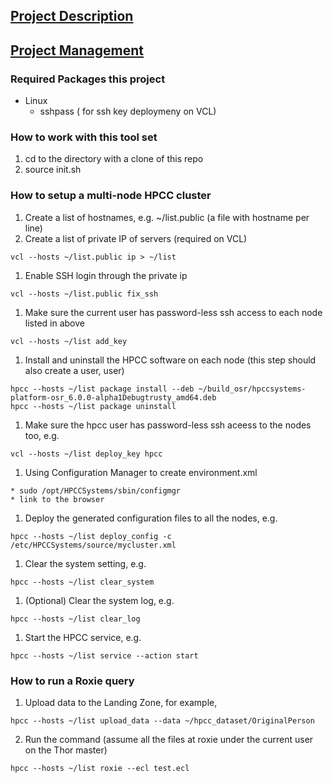 ## [Project Description](https://github.ncsu.edu/OSR/elastic-hpcc/wiki/)

## [Project Management](https://github.ncsu.edu/OSR/elastic-hpcc/wiki/Project-Management)


### Required Packages this project
* Linux
  - sshpass ( for ssh key deploymeny on VCL)

### How to work with this tool set
1. cd to the directory with a clone of this repo
2. source init.sh

### How to setup a multi-node HPCC cluster
1. Create a list of hostnames, e.g. ~/list.public (a file with hostname per line)
1. Create a list of private IP of servers (required on VCL)
```
vcl --hosts ~/list.public ip > ~/list
```
1. Enable SSH login through the private ip
```
vcl --hosts ~/list.public fix_ssh
```
1. Make sure the current user has password-less ssh access to each node listed in above
```
vcl --hosts ~/list add_key
```
1. Install and uninstall the HPCC software on each node (this step should also create a user, user)
```
hpcc --hosts ~/list package install --deb ~/build_osr/hpccsystems-platform-osr_6.0.0-alpha1Debugtrusty_amd64.deb
hpcc --hosts ~/list package uninstall
```
1. Make sure the hpcc user has password-less ssh aceess to the nodes too, e.g.
```
vcl --hosts ~/list deploy_key hpcc
```
1. Using Configuration Manager to create environment.xml
```
* sudo /opt/HPCCSystems/sbin/configmgr
* link to the browser
```
1. Deploy the generated configuration files to all the nodes, e.g.
```
hpcc --hosts ~/list deploy_config -c /etc/HPCCSystems/source/mycluster.xml
```
1. Clear the system setting, e.g.
```
hpcc --hosts ~/list clear_system
```
1. (Optional) Clear the system log, e.g.
```
hpcc --hosts ~/list clear_log
```
1. Start the HPCC service, e.g.
```
hpcc --hosts ~/list service --action start
```

### How to run a Roxie query
1. Upload data to the Landing Zone, for example,
```
hpcc --hosts ~/list upload_data --data ~/hpcc_dataset/OriginalPerson
```
2. Run the command (assume all the files at roxie under the current user on the Thor master)
```
hpcc --hosts ~/list roxie --ecl test.ecl
```
